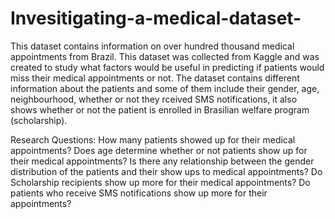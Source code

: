 # Invesitigating-a-medical-dataset-

This dataset contains information on over hundred thousand medical appointments from Brazil. This dataset was collected from Kaggle and was created to study what factors would be useful in predicting if patients would miss their medical appointments or not. The dataset contains different information about the patients and some of them include their gender, age, neighbourhood, whether or not they rceived SMS notifications, it also shows whether or not the patient is enrolled in Brasilian welfare program (scholarship).

Research Questions:
How many patients showed up for their medical appointments?
Does age determine whether or not patients show up for their medical appointments?
Is there any relationship between the gender distribution of the patients and their show ups to medical appointments?
Do Scholarship recipients show up more for their medical appointments?
Do patients who receive SMS notifications show up more for their appointments?

